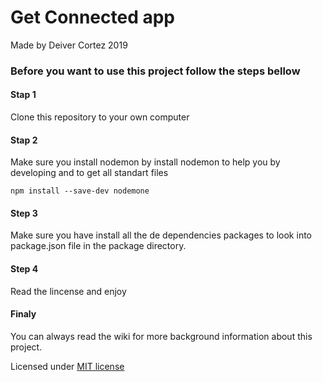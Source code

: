 # Get Connected app
Made by Deiver Cortez 2019

### Before you want to use this project follow the steps bellow
#### Stap 1
Clone this repository to your own computer

#### Stap 2
Make sure you install nodemon by install nodemon to help you by developing and to get all standart files
```
npm install --save-dev nodemone
```
#### Step 3
Make sure you have install all the de dependencies packages to look into package.json file in the package directory.

#### Step 4
Read the lincense and enjoy

#### Finaly
You can always read the wiki for more background information about this project.

Licensed under [MIT license](/package/license)
